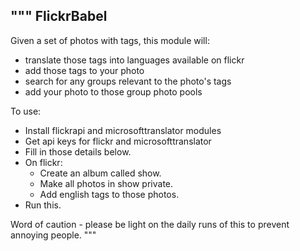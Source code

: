 """
FlickrBabel
-----------
Given a set of photos with tags, this module will:
- translate those tags into languages available on flickr
- add those tags to your photo
- search for any groups relevant to the photo's tags
- add your photo to those group photo pools

To use:
- Install flickrapi and microsofttranslator modules
- Get api keys for flickr and microsofttranslator
- Fill in those details below.
- On flickr:
  - Create an album called show.
  - Make all photos in show private.
  - Add english tags to those photos.
- Run this.

Word of caution - please be light on the daily runs of this to prevent annoying people.
"""
